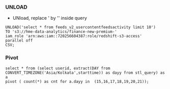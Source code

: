 ### UNLOAD 
* UNload, replace ' by '' inside query
```
UNLOAD('select * from feeds_v2_usercontentfeedsactivity limit 10')
TO 's3://hme-data-analytics/finance-new-premium-' 
iam_role 'arn:aws:iam::720256604387:role/redshift-s3-access'
parallel off
CSV;
```

### Pivot
```
select * from (select userid, extract(DAY from CONVERT_TIMEZONE('Asia/Kolkata',starttime)) as dayy from stl_query) as a
pivot ( count(*) as cnt for a.dayy in  (15,16,17,18,19,20,21));
```
